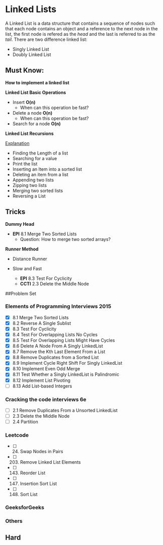 # Linked Lists
A Linked List is a data structure that contains a sequence of nodes such that each
node contains an object and a reference to the next node in the list, the first node
is refered as the *head* and the last is referred to as the *tail*. There are two 
difference linked list:
* Singly Linked List
* Doubly Linked List

## Must Know:
**How to implement a linked list**

**Linked List Basic Operations**

* Insert **O(n)**
    - When can this operation be fast?
* Delete a node **O(n)**
    - When can this operation be fast?
* Search for a node **O(n)**

**Linked List Recursions** 

[Explanation](http://www.cs.bu.edu/~snyder/cs112/CourseMaterials/LinkedListNotes.Recursion.LLs.html)
* Finding the Length of a list
* Searching for a value
* Print the list
* Inserting an Item into a sorted list
* Deleting an item from a list
* Appending two lists
* Zipping two lists
* Merging two sorted lists
* Reversing a List


## Tricks
**Dummy Head**
* **EPI** 8.1 Merge Two Sorted Lists
    - Question: How to merge two sorted arrays?

**Runner Method**
* Distance Runner

* Slow and Fast
    - **EPI** 8.3 Test For Cyclicity
    - **CCTI** 2.3 Delete the Middle Node


##Problem Set
### Elements of Programming Interviews 2015
- [x] 8.1 Merge Two Sorted Lists
- [x] 8.2 Reverse A Single Sublist
- [x] 8.3 Test For Cyclicity
- [x] 8.4 Test For Overlapping Lists No Cycles
- [x] 8.5 Test For Overlapping Lists Might Have Cycles
- [x] 8.6 Delete A Node From A Singly LinkedList
- [x] 8.7 Remove the Kth Last Element From a List
- [x] 8.8 Remove Duplicates from a Sorted List
- [x] 8.9 Implement Cycle Right Shift For Singly LinkedList
- [x] 8.10 Implement Even Odd Merge
- [x] 8.11 Test Whether a Singly LinkedList is Palindromic
- [x] 8.12 Implement List Pivoting
- [ ] 8.13 Add List-based Integers

### Cracking the code interviews 6e
- [ ] 2.1 Remove Duplicates From a Unsorted LinkedList
- [ ] 2.3 Delete the Middle Node
- [ ] 2.4 Partition

### Leetcode
- [ ] 24. Swap Nodes in Pairs
- [ ] 203. Remove Linked List Elements
- [ ] 143. Reorder List
- [ ] 147. Insertion Sort List
- [ ] 148. Sort List

### GeeksforGeeks
### Others
## Hard





